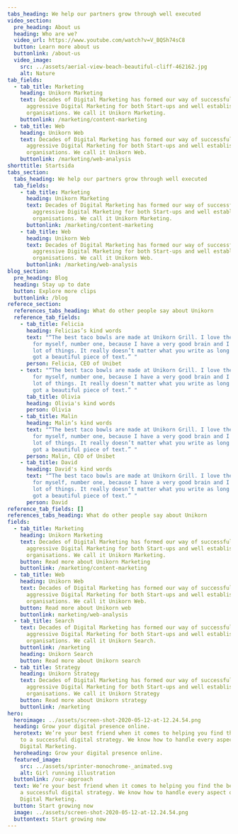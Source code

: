 ```yaml
---
tabs_heading: We help our partners grow through well executed
video_section:
  pre_heading: About us
  heading: Who are we?
  video_url: https://www.youtube.com/watch?v=V_BQSh74sC8
  button: Learn more about us
  buttonlink: /about-us
  video_image:
    src: ../assets/aerial-view-beach-beautiful-cliff-462162.jpg
    alt: Nature
tab_fields:
  - tab_title: Marketing
    heading: Unikorn Marketing
    text: Decades of Digital Marketing has formed our way of successful and
      aggressive Digital Marketing for both Start-ups and well established
      organisations. We call it Unikorn Marketing.
    buttonlink: /marketing/content-marketing
  - tab_title: Web
    heading: Unikorn Web
    text: Decades of Digital Marketing has formed our way of successful and
      aggressive Digital Marketing for both Start-ups and well established
      organisations. We call it Unikorn Web.
    buttonlink: /marketing/web-analysis
shorttitle: Startsida
tabs_section:
  tabs_heading: We help our partners grow through well executed
  tab_fields:
    - tab_title: Marketing
      heading: Unikorn Marketing
      text: Decades of Digital Marketing has formed our way of successful and
        aggressive Digital Marketing for both Start-ups and well established
        organisations. We call it Unikorn Marketing.
      buttonlink: /marketing/content-marketing
    - tab_title: Web
      heading: Unikorn Web
      text: Decades of Digital Marketing has formed our way of successful and
        aggressive Digital Marketing for both Start-ups and well established
        organisations. We call it Unikorn Web.
      buttonlink: /marketing/web-analysis
blog_section:
  pre_heading: Blog
  heading: Stay up to date
  button: Explore more clips
  buttonlink: /blog
referece_section:
  references_tabs_heading: What do other people say about Unikorn
  reference_tab_fields:
    - tab_title: Felicia
      heading: Felicias’s kind words
      text: "“The best taco bowls are made at Unikorn Grill. I love them! I'm speaking
        for myself, number one, because I have a very good brain and I've said a
        lot of things. It really doesn’t matter what you write as long as you’ve
        got a beautiful piece of text.” "
      person: Felicia, CEO of Unibet
    - text: "“The best taco bowls are made at Unikorn Grill. I love them! I'm speaking
        for myself, number one, because I have a very good brain and I've said a
        lot of things. It really doesn’t matter what you write as long as you’ve
        got a beautiful piece of text.” "
      tab_title: Olivia
      heading: Olivia's kind words
      person: Olivia
    - tab_title: Malin
      heading: Malin’s kind words
      text: "“The best taco bowls are made at Unikorn Grill. I love them! I'm speaking
        for myself, number one, because I have a very good brain and I've said a
        lot of things. It really doesn’t matter what you write as long as you’ve
        got a beautiful piece of text.” "
      person: Malin, CEO of Unibet
    - tab_title: David
      heading: David's kind words
      text: "“The best taco bowls are made at Unikorn Grill. I love them! I'm speaking
        for myself, number one, because I have a very good brain and I've said a
        lot of things. It really doesn’t matter what you write as long as you’ve
        got a beautiful piece of text.” "
      person: David
reference_tab_fields: []
references_tabs_heading: What do other people say about Unikorn
fields:
  - tab_title: Marketing
    heading: Unikorn Marketing
    text: Decades of Digital Marketing has formed our way of successful and
      aggressive Digital Marketing for both Start-ups and well established
      organisations. We call it Unikorn Marketing.
    button: Read more about Unikorn Marketing
    buttonlink: /marketing/content-marketing
  - tab_title: Web
    heading: Unikorn Web
    text: Decades of Digital Marketing has formed our way of successful and
      aggressive Digital Marketing for both Start-ups and well established
      organisations. We call it Unikorn Web.
    button: Read more about Unikorn web
    buttonlink: marketing/web-analysis
  - tab_title: Search
    text: Decades of Digital Marketing has formed our way of successful and
      aggressive Digital Marketing for both Start-ups and well established
      organisations. We call it Unikorn Search.
    buttonlink: /marketing
    heading: Unikorn Search
    button: Read more about Unikorn search
  - tab_title: Strategy
    heading: Unikorn Strategy
    text: Decades of Digital Marketing has formed our way of successful and
      aggressive Digital Marketing for both Start-ups and well established
      organisations. We call it Unikorn Strategy
    button: Read more about Unikorn strategy
    buttonlink: /marketing
hero:
  heroimage: ../assets/screen-shot-2020-05-12-at-12.24.54.png
  heading: Grow your digital presence online.
  herotext: We’re your best friend when it comes to helping you find the best path
    to a successful digital strategy. We know how to handle every aspect of your
    Digital Marketing.
  heroheading: Grow your digital presence online.
  featured_image:
    src: ../assets/sprinter-monochrome-_animated.svg
    alt: Girl running illustration
  buttonlink: /our-approach
  text: We’re your best friend when it comes to helping you find the best path to
    a successful digital strategy. We know how to handle every aspect of your
    Digital Marketing.
  button: Start growing now
  image: ../assets/screen-shot-2020-05-12-at-12.24.54.png
  buttontext: Start growing now
---
```

